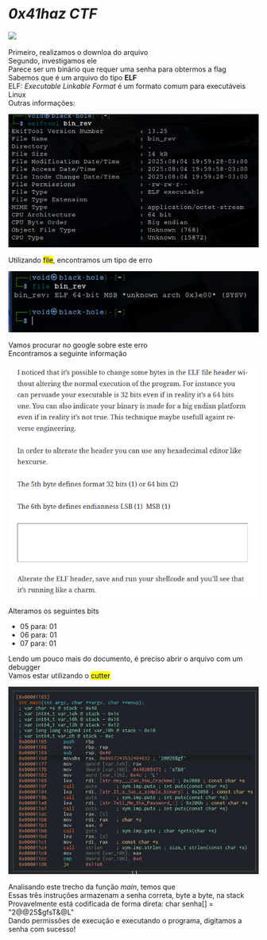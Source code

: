 # _**0x41haz CTF**_
![](cat.jpg)

Primeiro, realizamos o downloa do arquivo  
Segundo, investigamos ele  
Parece ser um binário que requer uma senha para obtermos a flag  
Sabemos que é um arquivo do tipo **ELF**  
ELF: _Executable Linkable Format_ é um formato comum para executáveis Linux  
Outras informações:  

![](exif_bin.jpg)

Utilizando <mark>file</mark>, encontramos um tipo de erro  

![](error.jpg)

Vamos procurar no google sobre este erro  
Encontramos a seguinte informação  

![](hex_change.jpg)

Alteramos os seguintes bits
* 05 para: 01
* 06 para: 01
* 07 para: 01

Lendo um pouco mais do documento, é preciso abrir o arquivo com um debugger  
Vamos estar utilizando o <mark>cutter</mark>  

![](cutter.jpg)

Analisando este trecho da função _main_, temos que  
Essas três instruções armazenam a senha correta, byte a byte, na stack  
Provavelmente está codificada de forma direta: char senha[] = "2@@25$gfsT&@L"  
Dando permissões de execução e executando o programa, digitamos a senha com sucesso!  
